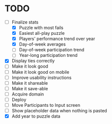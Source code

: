 # TODO

- [ ] Finalize stats
  - [x] Puzzle with most fails
  - [x] Easiest all-play puzzle
  - [x] Players' performance trend over year
  - [x] Day-of-week averages
  - [ ] Day-of-week participation trend
  - [ ] Year-long participation trend
- [x] Display ties correctly
- [ ] Make it look good
- [ ] Make it look good on mobile
- [ ] Improve usability instructions
- [ ] Make it shareable
- [ ] Make it save-able
- [ ] Acquire domain
- [ ] Deploy
- [ ] Move Participants to Input screen
- [ ] Show placeholder data when nothing is pasted
- [x] Add year to puzzle data